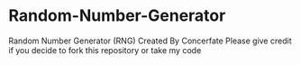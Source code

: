 # Random-Number-Generator
Random Number Generator (RNG) 
Created By Concerfate
Please give credit if you decide to fork this repository or take my code
